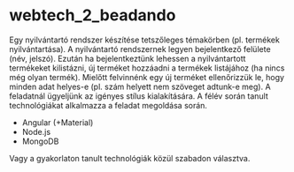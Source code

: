 # webtech_2_beadando

Egy nyilvántartó rendszer készítése tetszőleges témakörben (pl. termékek nyilvántartása). A
nyilvántartó rendszernek legyen bejelentkező felülete (név, jelszó). Ezután ha
bejelentkeztünk lehessen a nyilvántartott termékeket kilistázni, új terméket hozzáadni a
termékek listájához (ha nincs még olyan termék). Mielőtt felvinnénk egy új terméket
ellenőrizzük le, hogy minden adat helyes-e (pl. szám helyett nem szöveget adtunk-e meg). A
feladatnál ügyeljünk az igényes stílus kialakítására. A félév során tanult technológiákat
alkalmazza a feladat megoldása során.

- Angular (+Material)
- Node.js
- MongoDB

Vagy a gyakorlaton tanult technológiák közül szabadon választva.
